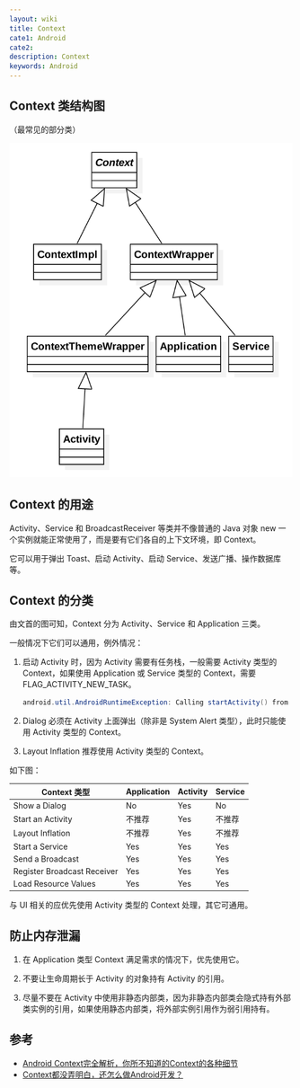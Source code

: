 ```yaml
---
layout: wiki
title: Context
cate1: Android
cate2:
description: Context
keywords: Android
---
```


## Context 类结构图

（最常见的部分类）

![Context class hierarchy](/images/wiki/context-class-hierarchy.png)

## Context 的用途

Activity、Service 和 BroadcastReceiver 等类并不像普通的 Java 对象 new 一个实例就能正常使用了，而是要有它们各自的上下文环境，即 Context。

它可以用于弹出 Toast、启动 Activity、启动 Service、发送广播、操作数据库等。

## Context 的分类

由文首的图可知，Context 分为 Activity、Service 和 Application 三类。

一般情况下它们可以通用，例外情况：

1. 启动 Activity 时，因为 Activity 需要有任务栈，一般需要 Activity 类型的 Context，如果使用 Application 或 Service 类型的 Context，需要 FLAG_ACTIVITY_NEW_TASK。

    ```java
    android.util.AndroidRuntimeException: Calling startActivity() from outside of an Activity  context requires the FLAG_ACTIVITY_NEW_TASK flag.
    ```

2. Dialog 必须在 Activity 上面弹出（除非是 System Alert 类型），此时只能使用 Activity 类型的 Context。

3. Layout Inflation 推荐使用 Activity 类型的 Context。

如下图：

| Context 类型                | Application | Activity | Service |
|-----------------------------|-------------|----------|---------|
| Show a Dialog               | No          | Yes      | No      |
| Start an Activity           | 不推荐      | Yes      | 不推荐  |
| Layout Inflation            | 不推荐      | Yes      | 不推荐  |
| Start a Service             | Yes         | Yes      | Yes     |
| Send a Broadcast            | Yes         | Yes      | Yes     |
| Register Broadcast Receiver | Yes         | Yes      | Yes     |
| Load Resource Values        | Yes         | Yes      | Yes     |

与 UI 相关的应优先使用 Activity 类型的 Context 处理，其它可通用。

## 防止内存泄漏

1. 在 Application 类型 Context 满足需求的情况下，优先使用它。

2. 不要让生命周期长于 Activity 的对象持有 Activity 的引用。

3. 尽量不要在 Activity 中使用非静态内部类，因为非静态内部类会隐式持有外部类实例的引用，如果使用静态内部类，将外部实例引用作为弱引用持有。

## 参考

* [Android Context完全解析，你所不知道的Context的各种细节](http://blog.csdn.net/guolin_blog/article/details/47028975)
* [Context都没弄明白，还怎么做Android开发？](http://www.jianshu.com/p/94e0f9ab3f1d)
